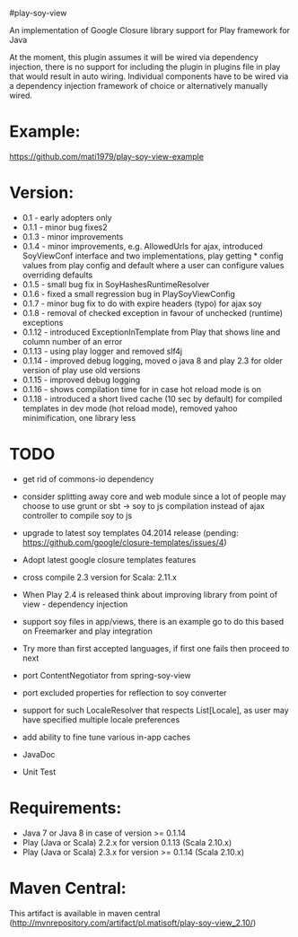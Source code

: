 #play-soy-view

An implementation of Google Closure library support for Play framework for Java

At the moment, this plugin assumes it will be wired via dependency injection, there is no support for including the plugin in plugins file in play that would result in auto wiring.
Individual components have to be wired via a dependency injection framework of choice or alternatively manually wired.

# Example:
https://github.com/mati1979/play-soy-view-example

# Version:
- 0.1 - early adopters only
- 0.1.1 - minor bug fixes2
- 0.1.3 - minor improvements
- 0.1.4 - minor improvements, e.g. AllowedUrls for ajax, introduced SoyViewConf interface and two implementations, play getting * config values from play config and default where a user can configure values overriding defaults
- 0.1.5 - small bug fix in SoyHashesRuntimeResolver
- 0.1.6 - fixed a small regression bug in PlaySoyViewConfig
- 0.1.7 - minor bug fix to do with expire headers (typo) for ajax soy
- 0.1.8 - removal of checked exception in favour of unchecked (runtime) exceptions
- 0.1.12 - introduced ExceptionInTemplate from Play that shows line and column number of an error
- 0.1.13 - using play logger and removed slf4j
- 0.1.14 - improved debug logging, moved o java 8 and play 2.3 for older version of play use old versions
- 0.1.15 - improved debug logging
- 0.1.16 - shows compilation time for in case hot reload mode is on
- 0.1.18 - introduced a short lived cache (10 sec by default) for compiled templates in dev mode (hot reload mode), removed yahoo minimification, one library less

# TODO
- get rid of commons-io dependency

- consider splitting away core and web module since a lot of people may choose to use grunt or sbt -> soy to js compilation instead of ajax controller to compile soy to js

- upgrade to latest soy templates 04.2014 release (pending: https://github.com/google/closure-templates/issues/4)

- Adopt latest google closure templates features

- cross compile 2.3 version for Scala: 2.11.x

- When Play 2.4 is released think about improving library from point of view - dependency injection

- support soy files in app/views, there is an example go to do this based on Freemarker and play integration

- Try more than first accepted languages, if first one fails then proceed to next

- port ContentNegotiator from spring-soy-view

- port excluded properties for reflection to soy converter

- support for such LocaleResolver that respects List[Locale], as user may have specified multiple locale preferences

- add ability to fine tune various in-app caches

- JavaDoc

- Unit Test

# Requirements:
- Java 7 or Java 8 in case of version >= 0.1.14
- Play (Java or Scala) 2.2.x for version 0.1.13 (Scala 2.10.x)
- Play (Java or Scala) 2.3.x for version >= 0.1.14 (Scala 2.10.x)

# Maven Central:
This artifact is available in maven central (http://mvnrepository.com/artifact/pl.matisoft/play-soy-view_2.10/)
